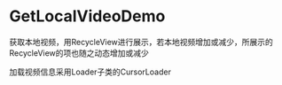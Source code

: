 # GetLocalVideoDemo

获取本地视频，用RecycleView进行展示，若本地视频增加或减少，所展示的RecycleView的项也随之动态增加或减少

加载视频信息采用Loader子类的CursorLoader 

